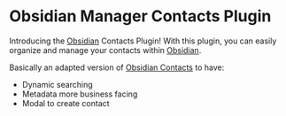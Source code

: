 # Obsidian Manager Contacts Plugin
Introducing the [Obsidian](https://obsidian.md/) Contacts Plugin! With this plugin, you can easily organize and manage your contacts within [Obsidian](https://obsidian.md/).

Basically an adapted version of [Obsidian Contacts](https://github.com/vbeskrovnov/obsidian-contacts) to have:
- Dynamic searching
- Metadata more business facing
- Modal to create contact
